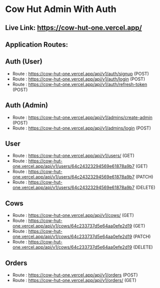 # Cow Hut Admin With Auth

## Live Link: https://cow-hut-one.vercel.app/

## Application Routes:
## Auth (User)
* Route : https://cow-hut-one.vercel.app/api/v1/auth/signup (POST)
* Route : https://cow-hut-one.vercel.app/api/v1/auth/login (POST)
* Route : https://cow-hut-one.vercel.app/api/v1/auth/refresh-token (POST)

## Auth (Admin)
* Route : https://cow-hut-one.vercel.app/api/v1/admins/create-admin (POST)
* Route : https://cow-hut-one.vercel.app/api/v1/admins/login (POST)

## User
* Route : https://cow-hut-one.vercel.app/api/v1/users/ (GET)
* Route : https://cow-hut-one.vercel.app/api/v1/users/64c24323294569e61878a9b7 (GET)
* Route : https://cow-hut-one.vercel.app/api/v1/users/64c24323294569e61878a9b7 (PATCH)
* Route : https://cow-hut-one.vercel.app/api/v1/users/64c24323294569e61878a9b7 (DELETE)

## Cows
* Route : https://cow-hut-one.vercel.app/api/v1/cows/ (GET)
* Route : https://cow-hut-one.vercel.app/api/v1/cows/64c233737d5e64aa0efe2d19 (GET)
* Route : https://cow-hut-one.vercel.app/api/v1/cows/64c233737d5e64aa0efe2d19 (PATCH)
* Route : https://cow-hut-one.vercel.app/api/v1/cows/64c233737d5e64aa0efe2d19 (DELETE)

## Orders
* Route : https://cow-hut-one.vercel.app/api/v1/orders (POST)
* Route : https://cow-hut-one.vercel.app/api/v1/orders/ (GET)
